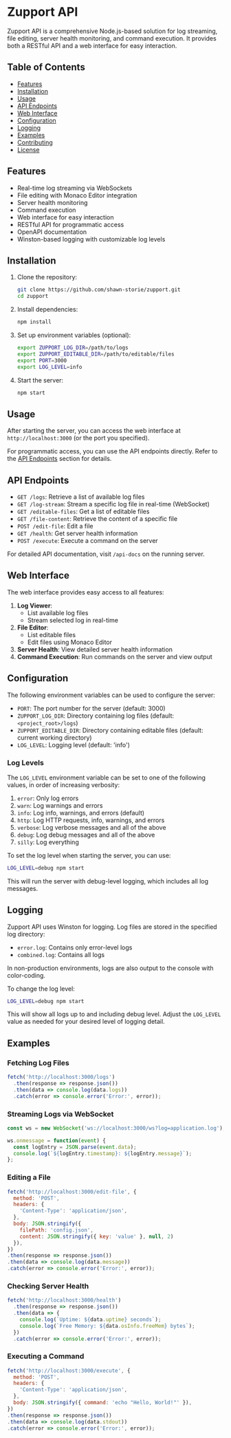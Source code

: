 # Zupport API

Zupport API is a comprehensive Node.js-based solution for log streaming, file editing, server health monitoring, and command execution. It provides both a RESTful API and a web interface for easy interaction.

## Table of Contents

- [Features](#features)
- [Installation](#installation)
- [Usage](#usage)
- [API Endpoints](#api-endpoints)
- [Web Interface](#web-interface)
- [Configuration](#configuration)
- [Logging](#logging)
- [Examples](#examples)
- [Contributing](#contributing)
- [License](#license)

## Features

- Real-time log streaming via WebSockets
- File editing with Monaco Editor integration
- Server health monitoring
- Command execution
- Web interface for easy interaction
- RESTful API for programmatic access
- OpenAPI documentation
- Winston-based logging with customizable log levels

## Installation

1. Clone the repository:
   ```bash
   git clone https://github.com/shawn-storie/zupport.git
   cd zupport
   ```

2. Install dependencies:
   ```bash
   npm install
   ```

3. Set up environment variables (optional):
   ```bash
   export ZUPPORT_LOG_DIR=/path/to/logs
   export ZUPPORT_EDITABLE_DIR=/path/to/editable/files
   export PORT=3000
   export LOG_LEVEL=info
   ```

4. Start the server:
   ```bash
   npm start
   ```

## Usage

After starting the server, you can access the web interface at `http://localhost:3000` (or the port you specified).

For programmatic access, you can use the API endpoints directly. Refer to the [API Endpoints](#api-endpoints) section for details.

## API Endpoints

- `GET /logs`: Retrieve a list of available log files
- `GET /log-stream`: Stream a specific log file in real-time (WebSocket)
- `GET /editable-files`: Get a list of editable files
- `GET /file-content`: Retrieve the content of a specific file
- `POST /edit-file`: Edit a file
- `GET /health`: Get server health information
- `POST /execute`: Execute a command on the server

For detailed API documentation, visit `/api-docs` on the running server.

## Web Interface

The web interface provides easy access to all features:

1. **Log Viewer**: 
   - List available log files
   - Stream selected log in real-time
2. **File Editor**:
   - List editable files
   - Edit files using Monaco Editor
3. **Server Health**: View detailed server health information
4. **Command Execution**: Run commands on the server and view output

## Configuration

The following environment variables can be used to configure the server:

- `PORT`: The port number for the server (default: 3000)
- `ZUPPORT_LOG_DIR`: Directory containing log files (default: `<project_root>/logs`)
- `ZUPPORT_EDITABLE_DIR`: Directory containing editable files (default: current working directory)
- `LOG_LEVEL`: Logging level (default: 'info')

### Log Levels

The `LOG_LEVEL` environment variable can be set to one of the following values, in order of increasing verbosity:

1. `error`: Only log errors
2. `warn`: Log warnings and errors
3. `info`: Log info, warnings, and errors (default)
4. `http`: Log HTTP requests, info, warnings, and errors
5. `verbose`: Log verbose messages and all of the above
6. `debug`: Log debug messages and all of the above
7. `silly`: Log everything

To set the log level when starting the server, you can use:

```bash
LOG_LEVEL=debug npm start
```

This will run the server with debug-level logging, which includes all log messages.

## Logging

Zupport API uses Winston for logging. Log files are stored in the specified log directory:

- `error.log`: Contains only error-level logs
- `combined.log`: Contains all logs

In non-production environments, logs are also output to the console with color-coding.

To change the log level:

```bash
LOG_LEVEL=debug npm start
```

This will show all logs up to and including debug level. Adjust the `LOG_LEVEL` value as needed for your desired level of logging detail.

## Examples

### Fetching Log Files

```javascript
fetch('http://localhost:3000/logs')
  .then(response => response.json())
  .then(data => console.log(data.logs))
  .catch(error => console.error('Error:', error));
```

### Streaming Logs via WebSocket

```javascript
const ws = new WebSocket('ws://localhost:3000/ws?log=application.log');

ws.onmessage = function(event) {
  const logEntry = JSON.parse(event.data);
  console.log(`${logEntry.timestamp}: ${logEntry.message}`);
};
```

### Editing a File

```javascript
fetch('http://localhost:3000/edit-file', {
  method: 'POST',
  headers: {
    'Content-Type': 'application/json',
  },
  body: JSON.stringify({
    filePath: 'config.json',
    content: JSON.stringify({ key: 'value' }, null, 2)
  }),
})
.then(response => response.json())
.then(data => console.log(data.message))
.catch(error => console.error('Error:', error));
```

### Checking Server Health

```javascript
fetch('http://localhost:3000/health')
  .then(response => response.json())
  .then(data => {
    console.log(`Uptime: ${data.uptime} seconds`);
    console.log(`Free Memory: ${data.osInfo.freeMem} bytes`);
  })
  .catch(error => console.error('Error:', error));
```

### Executing a Command

```javascript
fetch('http://localhost:3000/execute', {
  method: 'POST',
  headers: {
    'Content-Type': 'application/json',
  },
  body: JSON.stringify({ command: 'echo "Hello, World!"' }),
})
.then(response => response.json())
.then(data => console.log(data.stdout))
.catch(error => console.error('Error:', error));
```
